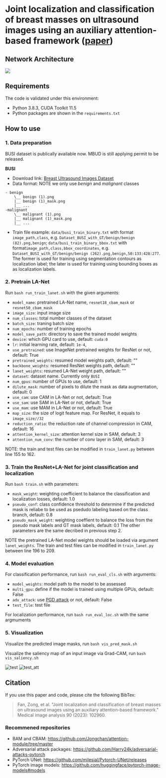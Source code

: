# Joint localization and classification of breast masses on ultrasound images using an auxiliary attention-based framework ([paper](https://www.sciencedirect.com/science/article/pii/S1361841523002207))

## Network Architecture
![](fig/graphic_abstract.png)

## Requirements
The code is validated under this environment:
- Python 3.8.3, CUDA Toolkit 11.5
- Python packages are shown in the `requirements.txt`

## How to use
### 1. Data preparation
BUSI dataset is publically available now. MBUD is still applying permit to be released.

**BUSI**
- Download link: [Breast Ultrasound Images Dataset](https://www.kaggle.com/datasets/aryashah2k/breast-ultrasound-images-dataset)
- Data format: NOTE we only use *benign* and *malignant* classes
```
- benign
    \__ benign (1).png
    |__ benign (1)_mask.png
    |__ ...
-malignant
    \__ malignant (1).png
    |__ malignant (1)_mask.png
    |__ ...
```

- Train file example: `data/busi_train_binary.txt` with format `image_path,class`, e.g. `Dataset_BUSI_with_GT/benign/benign (82).png,benign`; `data/busi_train_binary_bbox.txt` with format`image_path,class,bbox_coordinates`, e.g. `Dataset_BUSI_with_GT/benign/benign (262).png,benign,50:133:428:277`. The former is used for training using segmentation contours as localization label; the later is used for training using bounding boxes as as localization labels. 

### 2. Pretrain LA-Net

Run `bash run_train_lanet.sh` with the given arguments:
- `model_name`: pretrained LA-Net name, `resnet18_cbam_mask` or `resnet50_cbam_mask` 
- `image_size`: input image size 
- `num_classes`: total number classes of the dataset 
- `batch_size`: traning batch size
- `num_epochs`: number of training epochs
- `model_save_path`: directory to save the trained model weights
- `device`: which GPU card to use, default: `cuda:0`
- `lr`: initial learning rate, default: `1e-4`, 
- `use_pretrained`: use ImageNet pretrained weights for ResNet or not, default: True
- `pretrained_weights`: resumed model weights path, default: ""
- `backbone_weights`: resumed ResNet weights path, default: ""
- `lanet_weights`: resumed LA-Net weight path, default: ""
- `dataset`: dataset name. Currently only `BUSI`
- `num_gpus`: number of GPUs to use, default: 1 
- `dilute_mask`: number of pixels to dilute the mask as data augmentation, default: 0
- `use_cam`: use CAM in LA-Net or not, default: True
- `use_sam`: use SAM in LA-Net or not, default: True
- `use_mam`: use MAM in LA-Net or not, default: True 
- `map_size`: the size of logit feature map. For ResNet, it equals to `image_size//32`
- `reduction_ratio`: the reduction rate of channel compression in CAM, default: 16 
- `attention_kernel_size`: attention kernel size in SAM, default: 3
- `attention_num_conv`: the number of conv layer in SAM, default: 3

NOTE: the train and test files can be modified in `train_lanet.py` between line 155 to 162. 

### 3. Train the ResNet+LA-Net for joint classification and localization

Run `bash train.sh` with parameters:
- `mask_weight`: weighting coefficient to balance the classification and localization losses, default: 1.0
- `pseudo_conf`: class confidence threshold to determine if the predicted mask is reliabe to be used as psedudo labeling based on the class branch, default: 0.8
- `pseudo_mask_weight`: weighting coeffient to balance the loss from the pseudo mask labels and GT mask labels, default: 0.1
The other parameters are the same decribed in previous step 2.

NOTE the pretrained LA-Net model weights should be loaded via argument `lanet_weights`. The train and test files can be modified in `train_lanet.py` between line 196 to 209. 

### 4. Model evaluation

For classification performance, run `bash run_eval_cls.sh` with arguments: 
- `model_weights`: model path to the model to be assessed
- `multi_gpu`: define if the model is trained using multiple GPUs, default: False 
- `adv_attack`: use [PGD attack](https://github.com/Harry24k/adversarial-attacks-pytorch) or not, default: False 
- `test_file`: test file

For localization performance, run `bash run_eval_loc.sh` with the same argmuments

### 5. Visualization
Visualize the predicted image masks, run `bash vis_pred_mask.sh`

Visualize the saliency map of an input image via Grad-CAM, run `bash vis_saliency.sh`

![test](fig/test.png)  ![test_att](fig/test_att.png)

## Citation
If you use this paper and code, please cite the following BibTex: 
> Fan, Zong, et al. "Joint localization and classification of breast masses on ultrasound images using an auxiliary attention-based framework." Medical image analysis 90 (2023): 102960.


### Recommened repositories

- BAM and CBAM: https://github.com/Jongchan/attention-module/tree/master
- Adversarial attack packages: https://github.com/Harry24k/adversarial-attacks-pytorch
- PyTorch UNet: https://github.com/milesial/Pytorch-UNet/releases
- PyTorch image models: https://github.com/huggingface/pytorch-image-models#models
